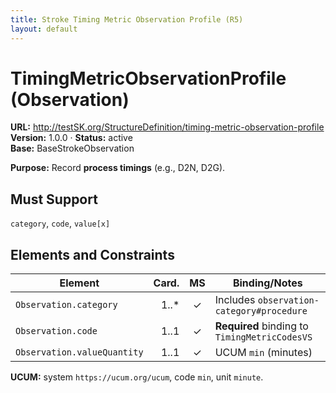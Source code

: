 ```yaml
---
title: Stroke Timing Metric Observation Profile (R5)
layout: default
---
```


# TimingMetricObservationProfile (Observation)

**URL:** http://testSK.org/StructureDefinition/timing-metric-observation-profile  
**Version:** 1.0.0 · **Status:** active  
**Base:** BaseStrokeObservation

**Purpose:** Record **process timings** (e.g., D2N, D2G).

## Must Support
`category`, `code`, `value[x]`

## Elements and Constraints

| Element | Card. | MS | Binding/Notes |
|---|---:|:---:|---|
| `Observation.category` | 1..* | ✓ | Includes `observation-category#procedure` |
| `Observation.code` | 1..1 | ✓ | **Required** binding to `TimingMetricCodesVS` |
| `Observation.valueQuantity` | 1..1 | ✓ | UCUM `min` (minutes) |

**UCUM:** system `https://ucum.org/ucum`, code `min`, unit `minute`.
